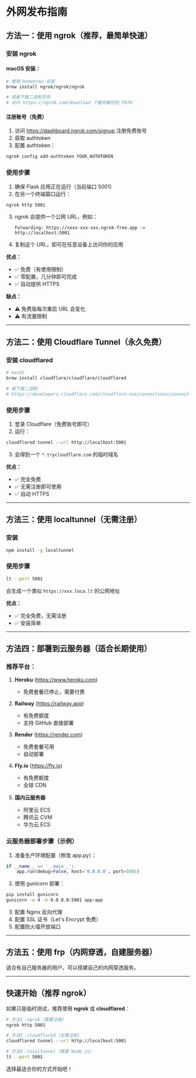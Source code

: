 # 外网发布指南

## 方法一：使用 ngrok（推荐，最简单快速）

### 安装 ngrok

#### macOS 安装：
```bash
# 使用 Homebrew 安装
brew install ngrok/ngrok/ngrok

# 或者下载二进制文件
# 访问 https://ngrok.com/download 下载并解压到 PATH
```

#### 注册账号（免费）
1. 访问 https://dashboard.ngrok.com/signup 注册免费账号
2. 获取 authtoken
3. 配置 authtoken：
```bash
ngrok config add-authtoken YOUR_AUTHTOKEN
```

### 使用步骤

1. 确保 Flask 应用正在运行（当前端口 5001）
2. 在另一个终端窗口运行：
```bash
ngrok http 5001
```

3. ngrok 会提供一个公网 URL，例如：
   ```
   Forwarding: https://xxxx-xxx-xxx.ngrok-free.app -> http://localhost:5001
   ```

4. 复制这个 URL，即可在任意设备上访问你的应用

**优点：**
- ✅ 免费（有使用限制）
- ✅ 零配置，几分钟即可完成
- ✅ 自动提供 HTTPS

**缺点：**
- ⚠️ 免费版每次重启 URL 会变化
- ⚠️ 有流量限制

---

## 方法二：使用 Cloudflare Tunnel（永久免费）

### 安装 cloudflared

```bash
# macOS
brew install cloudflare/cloudflare/cloudflared

# 或下载二进制
# https://developers.cloudflare.com/cloudflare-one/connections/connect-apps/install-and-setup/installation/
```

### 使用步骤

1. 登录 Cloudflare（免费账号即可）
2. 运行：
```bash
cloudflared tunnel --url http://localhost:5001
```

3. 会得到一个 `*.trycloudflare.com` 的临时域名

**优点：**
- ✅ 完全免费
- ✅ 无需注册即可使用
- ✅ 自动 HTTPS

---

## 方法三：使用 localtunnel（无需注册）

### 安装

```bash
npm install -g localtunnel
```

### 使用步骤

```bash
lt --port 5001
```

会生成一个类似 `https://xxx.loca.lt` 的公网地址

**优点：**
- ✅ 完全免费，无需注册
- ✅ 安装简单

---

## 方法四：部署到云服务器（适合长期使用）

### 推荐平台：

1. **Heroku** (https://www.heroku.com)
   - 免费套餐已停止，需要付费

2. **Railway** (https://railway.app)
   - 有免费额度
   - 支持 GitHub 直接部署

3. **Render** (https://render.com)
   - 免费套餐可用
   - 自动部署

4. **Fly.io** (https://fly.io)
   - 有免费额度
   - 全球 CDN

5. **国内云服务器**
   - 阿里云 ECS
   - 腾讯云 CVM
   - 华为云 ECS

### 云服务器部署步骤（示例）

1. 准备生产环境配置（修改 app.py）：
```python
if __name__ == '__main__':
    app.run(debug=False, host='0.0.0.0', port=5001)
```

2. 使用 gunicorn 部署：
```bash
pip install gunicorn
gunicorn -w 4 -b 0.0.0.0:5001 app:app
```

3. 配置 Nginx 反向代理
4. 配置 SSL 证书（Let's Encrypt 免费）
5. 配置防火墙开放端口

---

## 方法五：使用 frp（内网穿透，自建服务器）

适合有自己服务器的用户，可以搭建自己的内网穿透服务。

---

## 快速开始（推荐 ngrok）

如果只是临时测试，推荐使用 **ngrok** 或 **cloudflared**：

```bash
# 方法1：ngrok（需要注册）
ngrok http 5001

# 方法2：cloudflared（无需注册）
cloudflared tunnel --url http://localhost:5001

# 方法3：localtunnel（需要 Node.js）
lt --port 5001
```

选择最适合你的方式开始吧！

